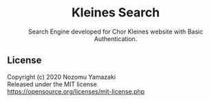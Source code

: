 <h1 align="center">
Kleines Search
</h1>

<p align="center">
Search Engine developed for Chor Kleines website with Basic Authentication.
</p>

## License

Copyright (c) 2020 Nozomu Yamazaki  
Released under the MIT license  
https://opensource.org/licenses/mit-license.php
